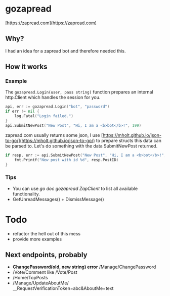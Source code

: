 # gozapread
[https://zapread.com](https://zapread.com)

## Why?
I had an idea for a zapread bot and therefore needed this.

## How it works

### Example
The ```gozapread.Login(user, pass string)``` function prepares an internal http.Client which handles the session for you.

```go
api, err := gozapread.Login("bot", "password")
if err != nil {
	log.Fatal("Login failed.")
}
api.SubmitNewPost("New Post", "Hi, I am a <b>bot</b>!", 199)
```
zapread.com usually returns some json, I use [https://mholt.github.io/json-to-go/](https://mholt.github.io/json-to-go/) to prepare structs this data can be parsed to.
Let's do something with the data SubmitNewPost returned.
```go
if resp, err := api.SubmitNewPost("New Post", "Hi, I am a <b>bot</b>!", 199); err == nil {
	fmt.Printf("New post with id %d", resp.PostID)
}
```

### Tips
- You can use *go doc gozapread ZapClient* to list all available functionality.
- GetUnreadMessages() + DismissMessage()

# Todo
- refactor the hell out of this mess
- provide more examples

## Next endpoints, probably
- **ChangePassword(old, new string) error** /Manage/ChangePassword
- /Vote/Comment like /Vote/Post
- /Home/TopPosts
- /Manage/UpdateAboutMe/ __RequestVerificationToken=abc&AboutMe=text
